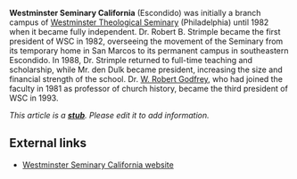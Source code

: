 **Westminster Seminary California** (Escondido) was initially a
branch campus of
[Westminster Theological Seminary](Westminster_Theological_Seminary "Westminster Theological Seminary")
(Philadelphia) until 1982 when it became fully independent. Dr.
Robert B. Strimple became the first president of WSC in 1982,
overseeing the movement of the Seminary from its temporary home in
San Marcos to its permanent campus in southeastern Escondido. In
1988, Dr. Strimple returned to full-time teaching and scholarship,
while Mr. den Dulk became president, increasing the size and
financial strength of the school. Dr.
[W. Robert Godfrey](W._Robert_Godfrey "W. Robert Godfrey"), who had
joined the faculty in 1981 as professor of church history, became
the third president of WSC in 1993.



*This article is a **[stub](http://www.theopedia.com/Category:Theopedia_stubs "Category:Theopedia stubs")**. Please edit it to add information.*
## External links

-   [Westminster Seminary California website](http://www.wscal.edu/index.php)



